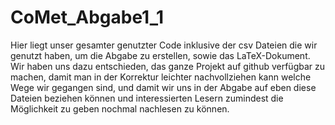 # CoMet_Abgabe1_1
Hier liegt unser gesamter genutzter Code inklusive der csv Dateien die wir genutzt haben, um die Abgabe zu erstellen, sowie das LaTeX-Dokument.
Wir haben uns dazu entschieden, das ganze Projekt auf github verfügbar zu machen, damit man in der Korrektur leichter nachvollziehen kann
welche Wege wir gegangen sind, und damit wir uns in der Abgabe auf eben diese Dateien beziehen können und interessierten Lesern
zumindest die Möglichkeit zu geben nochmal nachlesen zu können.
